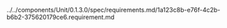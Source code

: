 ../../components/Unit/0.1.3.0/spec/requirements.md/1a123c8b-e76f-4c2b-b6b2-375620179ce6.requirement.md